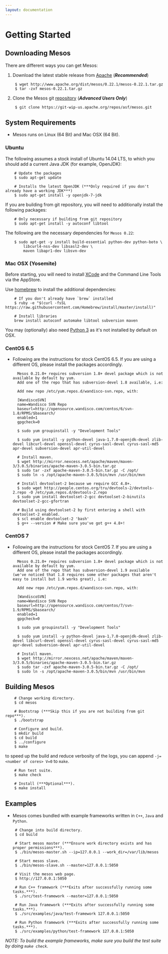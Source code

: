 ```yaml
---
layout: documentation
---
```


# Getting Started

## Downloading Mesos

There are different ways you can get Mesos:

1. Download the latest stable release from [Apache](http://mesos.apache.org/downloads/) (***Recommended***)

        $ wget http://www.apache.org/dist/mesos/0.22.1/mesos-0.22.1.tar.gz
        $ tar -zxf mesos-0.22.1.tar.gz

2. Clone the Mesos git [repository](https://git-wip-us.apache.org/repos/asf/mesos.git) (***Advanced Users Only***)

        $ git clone https://git-wip-us.apache.org/repos/asf/mesos.git

## System Requirements

-  Mesos runs on Linux (64 Bit) and Mac OSX (64 Bit).

### Ubuntu

The following assumes a stock install of Ubuntu 14.04 LTS, to which you should add a current
Java JDK (for example, OpenJDK):

        # Update the packages
        $ sudo apt-get update

        # Installs the latest OpenJDK (***Only required if you don't already have a working JDK***)
        $ sudo apt-get install -y openjdk-7-jdk

If you are building from git repository, you will need to additionally install the following packages:

        # Only necessary if building from git repository
        $ sudo apt-get install -y autoconf libtool

The following are the necessary dependencies for `Mesos 0.22`:

        $ sudo apt-get -y install build-essential python-dev python-boto \
            libcurl4-nss-dev libsasl2-dev \
            maven libapr1-dev libsvn-dev


### Mac OSX (Yosemite)

Before starting, you will need to install [XCode](https://developer.apple.com/xcode/) and
the Command Line Tools via the AppStore.

Use [homebrew](http://brew.sh/) to install the additional dependencies:

        # If you don't already have `brew` installed
        $ ruby -e "$(curl -fsSL https://raw.githubusercontent.com/Homebrew/install/master/install)"

        # Install libraries
        brew install autoconf automake libtool subversion maven

You may (optionally) also need [Python 3](https://www.python.org/downloads) as it's not installed by default
on OSX.


### CentOS 6.5

- Following are the instructions for stock CentOS 6.5. If you are using a different OS, please install the packages accordingly.

        Mesos 0.21.0+ requires subversion 1.8+ devel package which is not available by default by yum.
        Add one of the repo that has subversion-devel 1.8 available, i.e:

        Add new repo /etc/yum.repos.d/wandisco-svn.repo, with:

        [WandiscoSVN]
        name=Wandisco SVN Repo
        baseurl=http://opensource.wandisco.com/centos/6/svn-1.8/RPMS/$basearch/
        enabled=1
        gpgcheck=0

        $ sudo yum groupinstall -y "Development Tools"

        $ sudo yum install -y python-devel java-1.7.0-openjdk-devel zlib-devel libcurl-devel openssl-devel cyrus-sasl-devel cyrus-sasl-md5 apr-devel subversion-devel apr-util-devel

        # Install maven.
        $ wget http://mirror.nexcess.net/apache/maven/maven-3/3.0.5/binaries/apache-maven-3.0.5-bin.tar.gz
        $ sudo tar -zxf apache-maven-3.0.5-bin.tar.gz -C /opt/
        $ sudo ln -s /opt/apache-maven-3.0.5/bin/mvn /usr/bin/mvn

        # Install devtoolset-2 because we require GCC 4.8+.
        $ sudo wget http://people.centos.org/tru/devtools-2/devtools-2.repo -O /etc/yum.repos.d/devtools-2.repo
        $ sudo yum install devtoolset-2-gcc devtoolset-2-binutils devtoolset-2-gcc-gfortran

        # Build using devtoolset-2 by first entering a shell with devtoolset-2 enabled.
        $ scl enable devtoolset-2 'bash'
        $ g++ --version # Make sure you've got g++ 4.8+!

### CentOS 7

- Following are the instructions for stock CentOS 7. If you are using a different OS, please install the packages accordingly.

        Mesos 0.21.0+ requires subversion 1.8+ devel package which is not available by default by yum.
        Add one of the repo that has subversion-devel 1.9 available (we've noticed that 1.8 requires some other packages that aren't easy to install but 1.9 works great), i.e:

        Add new repo /etc/yum.repos.d/wandisco-svn.repo, with:

        [WandiscoSVN]
        name=Wandisco SVN Repo
        baseurl=http://opensource.wandisco.com/centos/7/svn-1.9/RPMS/$basearch/
        enabled=1
        gpgcheck=0

        $ sudo yum groupinstall -y "Development Tools"

        $ sudo yum install -y python-devel java-1.7.0-openjdk-devel zlib-devel libcurl-devel openssl-devel cyrus-sasl-devel cyrus-sasl-md5 apr-devel subversion-devel apr-util-devel

        # Install maven.
        $ wget http://mirror.nexcess.net/apache/maven/maven-3/3.0.5/binaries/apache-maven-3.0.5-bin.tar.gz
        $ sudo tar -zxf apache-maven-3.0.5-bin.tar.gz -C /opt/
        $ sudo ln -s /opt/apache-maven-3.0.5/bin/mvn /usr/bin/mvn


## Building Mesos

        # Change working directory.
        $ cd mesos

        # Bootstrap (***Skip this if you are not building from git repo***).
        $ ./bootstrap

        # Configure and build.
        $ mkdir build
        $ cd build
        $ ../configure
        $ make

to speed up the build and reduce verbosity of the logs, you can append `-j=<number of cores> V=0`
to `make`.

        # Run test suite.
        $ make check

        # Install (***Optional***).
        $ make install

## Examples
-  Mesos comes bundled with example frameworks written in `C++`, `Java` and `Python`.

        # Change into build directory.
        $ cd build

        # Start mesos master (***Ensure work directory exists and has proper permissions***).
        $ ./bin/mesos-master.sh --ip=127.0.0.1 --work_dir=/var/lib/mesos

        # Start mesos slave.
        $ ./bin/mesos-slave.sh --master=127.0.0.1:5050

        # Visit the mesos web page.
        $ http://127.0.0.1:5050

        # Run C++ framework (***Exits after successfully running some tasks.***).
        $ ./src/test-framework --master=127.0.0.1:5050

        # Run Java framework (***Exits after successfully running some tasks.***).
        $ ./src/examples/java/test-framework 127.0.0.1:5050

        # Run Python framework (***Exits after successfully running some tasks.***).
        $ ./src/examples/python/test-framework 127.0.0.1:5050

*NOTE: To build the example frameworks, make sure you build the test suite by doing `make check`.*
